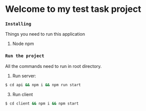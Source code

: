 # Welcome to my test task project

### `Installing`
Things you need to run this application

1. Node npm

### `Run the project`

All the commands need to run in root directory.

1. Run server:
```sh
$ cd api && npm i && npm run start
```
3. Run client
```sh
$ cd client && npm i && npm start
```